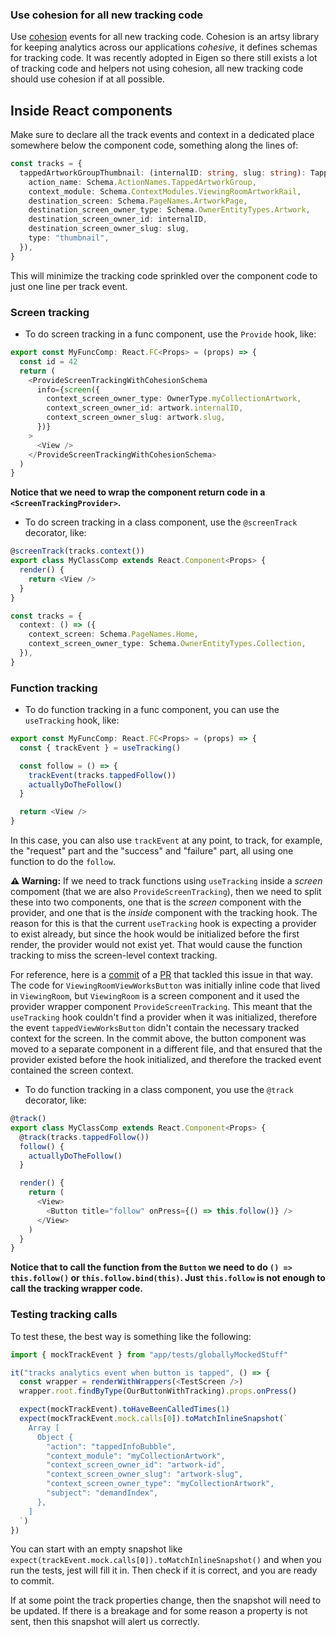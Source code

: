 ### Use cohesion for all new tracking code

Use [cohesion](https://github.com/artsy/cohesion) events for all new tracking code. Cohesion is an artsy library for keeping analytics across our applications _cohesive_, it defines schemas for tracking code. It was recently adopted in Eigen so there still exists a lot of tracking code and helpers not using cohesion, all new tracking code should use cohesion if at all possible.

## Inside React components

Make sure to declare all the track events and context in a dedicated place somewhere below the component code, something along the lines of:

```typescript
const tracks = {
  tappedArtworkGroupThumbnail: (internalID: string, slug: string): TappedArtworkGroupThumbnail => ({
    action_name: Schema.ActionNames.TappedArtworkGroup,
    context_module: Schema.ContextModules.ViewingRoomArtworkRail,
    destination_screen: Schema.PageNames.ArtworkPage,
    destination_screen_owner_type: Schema.OwnerEntityTypes.Artwork,
    destination_screen_owner_id: internalID,
    destination_screen_owner_slug: slug,
    type: "thumbnail",
  }),
}
```

This will minimize the tracking code sprinkled over the component code to just one line per track event.

### Screen tracking

- To do screen tracking in a func component, use the `Provide` hook, like:

```typescript
export const MyFuncComp: React.FC<Props> = (props) => {
  const id = 42
  return (
    <ProvideScreenTrackingWithCohesionSchema
      info={screen({
        context_screen_owner_type: OwnerType.myCollectionArtwork,
        context_screen_owner_id: artwork.internalID,
        context_screen_owner_slug: artwork.slug,
      })}
    >
      <View />
    </ProvideScreenTrackingWithCohesionSchema>
  )
}
```

**Notice that we need to wrap the component return code in a `<ScreenTrackingProvider>`.**

- To do screen tracking in a class component, use the `@screenTrack` decorator, like:

```typescript
@screenTrack(tracks.context())
export class MyClassComp extends React.Component<Props> {
  render() {
    return <View />
  }
}

const tracks = {
  context: () => ({
    context_screen: Schema.PageNames.Home,
    context_screen_owner_type: Schema.OwnerEntityTypes.Collection,
  }),
}
```

### Function tracking

- To do function tracking in a func component, you can use the `useTracking` hook, like:

```typescript
export const MyFuncComp: React.FC<Props> = (props) => {
  const { trackEvent } = useTracking()

  const follow = () => {
    trackEvent(tracks.tappedFollow())
    actuallyDoTheFollow()
  }

  return <View />
}
```

In this case, you can also use `trackEvent` at any point, to track, for example, the "request" part and the "success" and "failure" part, all using one function to do the `follow`.

**⚠️ Warning:**
If we need to track functions using `useTracking` inside a _screen_ compoment (that we are also `ProvideScreenTracking`), then we need to split these into two components, one that is the _screen_ component with the provider, and one that is the _inside_ component with the tracking hook.
The reason for this is that the current `useTracking` hook is expecting a provider to exist already, but since the hook would be initialized before the first render, the provider would not exist yet. That would cause the function tracking to miss the screen-level context tracking.

For reference, here is a [commit](https://github.com/artsy/eigen/pull/3215/commits/1c36dd692d8eb82a2b13354fd9106b8b2d03a05c) of a [PR](https://github.com/artsy/eigen/pull/3215) that tackled this issue in that way. The code for `ViewingRoomViewWorksButton` was initially inline code that lived in `ViewingRoom`, but `ViewingRoom` is a screen component and it used the provider wrapper component `ProvideScreenTracking`. This meant that the `useTracking` hook couldn't find a provider when it was initialized, therefore the event `tappedViewWorksButton` didn't contain the necessary tracked context for the screen. In the commit above, the button component was moved to a separate component in a different file, and that ensured that the provider existed before the hook initialized, and therefore the tracked event contained the screen context.

- To do function tracking in a class component, you use the `@track` decorator, like:

```typescript
@track()
export class MyClassComp extends React.Component<Props> {
  @track(tracks.tappedFollow())
  follow() {
    actuallyDoTheFollow()
  }

  render() {
    return (
      <View>
        <Button title="follow" onPress={() => this.follow()} />
      </View>
    )
  }
}
```

**Notice that to call the function from the `Button` we need to do `() => this.follow()` or `this.follow.bind(this)`. Just `this.follow` is not enough to call the tracking wrapper code.**

### Testing tracking calls

To test these, the best way is something like the following:

```ts
import { mockTrackEvent } from "app/tests/globallyMockedStuff"

it("tracks analytics event when button is tapped", () => {
  const wrapper = renderWithWrappers(<TestScreen />)
  wrapper.root.findByType(OurButtonWithTracking).props.onPress()

  expect(mockTrackEvent).toHaveBeenCalledTimes(1)
  expect(mockTrackEvent.mock.calls[0]).toMatchInlineSnapshot(`
    Array [
      Object {
        "action": "tappedInfoBubble",
        "context_module": "myCollectionArtwork",
        "context_screen_owner_id": "artwork-id",
        "context_screen_owner_slug": "artwork-slug",
        "context_screen_owner_type": "myCollectionArtwork",
        "subject": "demandIndex",
      },
    ]
  `)
})
```

You can start with an empty snapshot like `expect(trackEvent.mock.calls[0]).toMatchInlineSnapshot()` and when you run the tests, jest will fill it in. Then check if it is correct, and you are ready to commit.

If at some point the track properties change, then the snapshot will need to be updated. If there is a breakage and for some reason a property is not sent, then this snapshot will alert us correctly.
